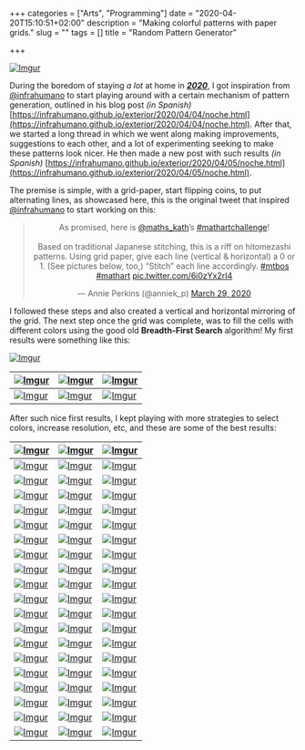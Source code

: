 +++
categories = ["Arts", "Programming"]
date = "2020-04-20T15:10:51+02:00"
description = "Making colorful patterns with paper grids."
slug = ""
tags = []
title = "Random Pattern Generator"

+++

[![][000]][000]

During the boredom of staying *a lot* at home in _**[2020](https://en.wikipedia.org/wiki/2020)**_, I got inspiration from [@infrahumano](https://twitter.com/infrahumano) to start playing around with a certain mechanism of pattern generation, outlined in his blog post _(in Spanish)_ [https://infrahumano.github.io/exterior/2020/04/04/noche.html](https://infrahumano.github.io/exterior/2020/04/04/noche.html). After that, we started a long thread in which we went along making improvements, suggestions to each other, and a lot of experimenting seeking to make these patterns look nicer. He then made a new post with such results _(in Spanish)_ [https://infrahumano.github.io/exterior/2020/04/05/noche.html](https://infrahumano.github.io/exterior/2020/04/05/noche.html).

The premise is simple, with a grid-paper, start flipping coins, to put alternating lines, as showcased here, this is the original tweet that inspired [@infrahumano](https://twitter.com/infrahumano) to start working on this:

<center><blockquote class="twitter-tweet"><p lang="en" dir="ltr">As promised, here is <a href="https://twitter.com/maths_kath?ref_src=twsrc%5Etfw">@maths_kath</a>’s <a href="https://twitter.com/hashtag/mathartchallenge?src=hash&amp;ref_src=twsrc%5Etfw">#mathartchallenge</a>! <br><br>Based on traditional Japanese stitching, this is a riff on hitomezashi patterns. Using grid paper, give each line (vertical &amp; horizontal) a 0 or 1. (See pictures below, too,) “Stitch” each line accordingly. <a href="https://twitter.com/hashtag/mtbos?src=hash&amp;ref_src=twsrc%5Etfw">#mtbos</a> <a href="https://twitter.com/hashtag/mathart?src=hash&amp;ref_src=twsrc%5Etfw">#mathart</a> <a href="https://t.co/6i0zYx2rI4">pic.twitter.com/6i0zYx2rI4</a></p>&mdash; Annie Perkins (@anniek_p) <a href="https://twitter.com/anniek_p/status/1244220881347502080?ref_src=twsrc%5Etfw">March 29, 2020</a></blockquote> <script async src="https://platform.twitter.com/widgets.js" charset="utf-8"></script></center>
 
I followed these steps and also created a vertical and horizontal mirroring of the grid. The next step once the grid was complete, was to fill the cells with different colors using the good old **Breadth-First Search** algorithm! My first results were something like this:

[![][001]][001]

| [![][002]][002] | [![][003]][003] | [![][004]][004] |
|----|----|----|
| [![][005]][005] | [![][012]][012] | [![][007]][007] |

After such nice first results, I kept playing with more strategies to select colors, increase resolution, etc, and these are some of the best results:



| [![][099]][099] | [![][098]][098] | [![][097]][097] |
|----|----|----|
| [![][096]][096] | [![][095]][095] | [![][093]][093] |
| [![][092]][092] | [![][091]][091] | [![][090]][090] |
| [![][089]][089] | [![][088]][088] | [![][087]][087] |
| [![][086]][086] | [![][085]][085] | [![][084]][084] |
| [![][083]][083] | [![][071]][071] | [![][082]][082] |
| [![][080]][080] | [![][079]][079] | [![][078]][078] |
| [![][077]][077] | [![][076]][076] | [![][075]][075] |
| [![][074]][074] | [![][072]][072] | [![][073]][073] |
| [![][081]][081] | [![][070]][070] | [![][069]][069] |
| [![][062]][062] | [![][063]][063] | [![][060]][060] |
| [![][058]][058] | [![][057]][057] | [![][056]][056] |
| [![][052]][052] | [![][051]][051] | [![][050]][050] |
| [![][049]][049] | [![][046]][046] | [![][048]][048] |
| [![][045]][045] | [![][044]][044] | [![][043]][043] |
| [![][042]][042] | [![][041]][041] | [![][040]][040] |
| [![][039]][039] | [![][038]][038] | [![][037]][037] |
| [![][036]][036] | [![][035]][035] | [![][034]][034] |
| [![][033]][033] | [![][032]][032] | [![][031]][031] |
| [![][030]][030] | [![][029]][029] | [![][028]][028] |



[000]: https://i.imgur.com/wnL9lks.png "Imgur"
[001]: https://i.imgur.com/Y9lfFtE.png "Imgur"
[002]: https://i.imgur.com/jEHQWKy.png "Imgur"
[003]: https://i.imgur.com/ssTsgQK.png "Imgur"
[004]: https://i.imgur.com/jRwsuFs.png "Imgur"
[005]: https://i.imgur.com/9Mv4vQn.png "Imgur"
[006]: https://i.imgur.com/whvgQ0k.png "Imgur"
[007]: https://i.imgur.com/ySTZAUf.png "Imgur"
[008]: https://i.imgur.com/en0yK6J.png "Imgur"
[009]: https://i.imgur.com/Pv4GERY.png "Imgur"
[010]: https://i.imgur.com/2Qv253u.png "Imgur"
[011]: https://i.imgur.com/VVK7Hhk.png "Imgur"
[012]: https://i.imgur.com/p3uotnQ.png "Imgur"
[013]: https://i.imgur.com/ng0q2jn.png "Imgur"
[014]: https://i.imgur.com/5sEPyG6.png "Imgur"
[015]: https://i.imgur.com/QalFAW0.png "Imgur"
[016]: https://i.imgur.com/d1plfOP.png "Imgur"
[017]: https://i.imgur.com/SYY5Jb0.png "Imgur"
[018]: https://i.imgur.com/zP1RvuH.png "Imgur"
[019]: https://i.imgur.com/C14Z5fZ.png "Imgur"
[020]: https://i.imgur.com/3kKUlUg.png "Imgur"
[021]: https://i.imgur.com/ucpnSWb.png "Imgur"
[022]: https://i.imgur.com/ekA3I8x.png "Imgur"
[023]: https://i.imgur.com/CPsoXf2.png "Imgur"
[024]: https://i.imgur.com/z3xfe6v.png "Imgur"
[025]: https://i.imgur.com/JI6lYmy.png "Imgur"
[026]: https://i.imgur.com/oT7GZgr.png "Imgur"
[027]: https://i.imgur.com/oT7GZgr.png "Imgur"
[028]: https://i.imgur.com/8tniLjj.png "Imgur"
[029]: https://i.imgur.com/K7Gcj4b.png "Imgur"
[030]: https://i.imgur.com/XnsykE8.png "Imgur"
[031]: https://i.imgur.com/11d3ye1.png "Imgur"
[032]: https://i.imgur.com/NVtqlyh.png "Imgur"
[033]: https://i.imgur.com/33rJrMA.png "Imgur"
[034]: https://i.imgur.com/RIzUsGE.png "Imgur"
[035]: https://i.imgur.com/gZQwXQY.png "Imgur"
[036]: https://i.imgur.com/TLtaTD3.png "Imgur"
[037]: https://i.imgur.com/dtbqQcz.png "Imgur"
[038]: https://i.imgur.com/DuHtJrr.png "Imgur"
[039]: https://i.imgur.com/6NhLkgR.png "Imgur"
[040]: https://i.imgur.com/cQIy9JN.png "Imgur"
[041]: https://i.imgur.com/czT8QqC.png "Imgur"
[042]: https://i.imgur.com/j9cERcY.png "Imgur"
[043]: https://i.imgur.com/ExuWnLA.png "Imgur"
[044]: https://i.imgur.com/9PBbx3W.png "Imgur"
[045]: https://i.imgur.com/MlsEvHU.png "Imgur"
[046]: https://i.imgur.com/IW6Zumx.png "Imgur"
[047]: https://i.imgur.com/wgVZYg5.png "Imgur"
[048]: https://i.imgur.com/ea7FA6Y.png "Imgur"
[049]: https://i.imgur.com/u3X4u5J.png "Imgur"
[050]: https://i.imgur.com/z7gpXv5.png "Imgur"
[051]: https://i.imgur.com/QVbdniF.png "Imgur"
[052]: https://i.imgur.com/7hrlbf8.png "Imgur"
[053]: https://i.imgur.com/VYW6Rjn.png "Imgur"
[054]: https://i.imgur.com/X8rvMIL.png "Imgur"
[055]: https://i.imgur.com/dPUcHxY.png "Imgur"
[056]: https://i.imgur.com/LAdoscW.png "Imgur"
[057]: https://i.imgur.com/HAEDMNO.png "Imgur"
[058]: https://i.imgur.com/9DaKieE.png "Imgur"
[059]: https://i.imgur.com/9PyAGmu.png "Imgur"
[060]: https://i.imgur.com/Wq5hTZW.png "Imgur"
[061]: https://i.imgur.com/uUUZRUo.png "Imgur"
[062]: https://i.imgur.com/ZA5FJA6.png "Imgur"
[063]: https://i.imgur.com/l7jlupF.png "Imgur"
[064]: https://i.imgur.com/DRuP5z3.png "Imgur"
[065]: https://i.imgur.com/IjzjxfL.png "Imgur"
[066]: https://i.imgur.com/DBFdB7q.png "Imgur"
[067]: https://i.imgur.com/W4s54mm.png "Imgur"
[068]: https://i.imgur.com/KGDQHJ3.jpg "Imgur"
[069]: https://i.imgur.com/fRfZjYy.png "Imgur"
[070]: https://i.imgur.com/iIpZASK.png "Imgur"
[071]: https://i.imgur.com/MSwkHan.png "Imgur"
[072]: https://i.imgur.com/aJEkzYO.png "Imgur"
[073]: https://i.imgur.com/SqNHjPa.png "Imgur"
[074]: https://i.imgur.com/BFyPFUF.png "Imgur"
[075]: https://i.imgur.com/HLGSc1E.png "Imgur"
[076]: https://i.imgur.com/krjH2kL.png "Imgur"
[077]: https://i.imgur.com/1x5ymDX.png "Imgur"
[078]: https://i.imgur.com/7swBkvu.png "Imgur"
[079]: https://i.imgur.com/qnc1JSR.png "Imgur"
[080]: https://i.imgur.com/ft9DQkV.png "Imgur"
[081]: https://i.imgur.com/XvQv6JS.png "Imgur"
[082]: https://i.imgur.com/tVHvPBS.png "Imgur"
[083]: https://i.imgur.com/TZmaCMw.png "Imgur"
[084]: https://i.imgur.com/YIEJ0qf.png "Imgur"
[085]: https://i.imgur.com/zHCQwov.png "Imgur"
[086]: https://i.imgur.com/u2OyUHV.png "Imgur"
[087]: https://i.imgur.com/BDljd1q.png "Imgur"
[088]: https://i.imgur.com/Z17JfwO.png "Imgur"
[089]: https://i.imgur.com/OLo8VAg.png "Imgur"
[090]: https://i.imgur.com/Z65vSi9.png "Imgur"
[091]: https://i.imgur.com/EKqllFt.png "Imgur"
[092]: https://i.imgur.com/vKmFad3.png "Imgur"
[093]: https://i.imgur.com/OG5ULJm.png "Imgur"
[094]: https://i.imgur.com/V9wAxSy.png "Imgur"
[095]: https://i.imgur.com/dmrAxWw.png "Imgur"
[096]: https://i.imgur.com/R7t7lAp.png "Imgur"
[097]: https://i.imgur.com/OX1iiaN.png "Imgur"
[098]: https://i.imgur.com/AnZia7b.png "Imgur"
[099]: https://i.imgur.com/9vZhOOY.png "Imgur"
